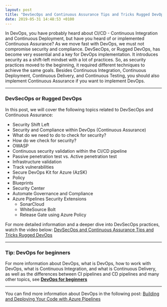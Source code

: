 ```yaml
---
layout: post
title: "DevSecOps and Continuous Assurance Tips and Tricks Rugged DevOps"
date: 2019-05-31 14:48:53 +0100
---
```


In DevOps, you have probably heard about CI/CD - Continuous Integration and Continuous Deployment, but have you heard of or implemented Continuous Assurance? As we move fast with DevOps, we must not compromise security and compliance. DevSecOps, or Rugged DevOps, has become very essential and a key for DevOps implementation. It introduces security as a shift-left mindset with a lot of practices. So, as security practices moved to the beginning, it required different techniques to achieve the same goals. Besides Continuous Integration, Continuous Deployment, Continuous Delivery, and Continuous Testing, you should also implement Continuous Assurance if you want to implement DevOps.

---

### DevSecOps or Rugged DevOps

In this post, we will cover the following topics related to DevSecOps and Continuous Assurance:

- Security Shift Left
- Security and Compliance within DevOps (Continuous Assurance)
- What do we need to do to check for security?
- How do we check for security?
- OWASP
- Continuous security validation within the CI/CD pipeline
- Passive penetration test vs. Active penetration test
- Infrastructure validation
- Track vulnerabilities
- Secure DevOps Kit for Azure (AzSK)
- Policy
- Blueprints
- Security Center
- Automate Governance and Compliance
- Azure Pipelines Security Extensions
  - SonarCloud
  - WhiteSource Bolt
  - Release Gate using Azure Policy

For more detailed information and a deeper dive into DevSecOps practices, watch the video below:
[DevSecOps and Continuous Assurance Tips and Tricks Rugged DevOps](https://www.youtube.com/watch?v=3R_r2wt95mU)

---

### Tip: DevOps for beginners

For more information about DevOps, what is DevOps, how to work with DevOps, what is Continuous Integration, and what is Continuous Delivery, as well as the differences between CI pipelines and CD pipelines and many other topics, see **[DevOps for beginners](https://mohamedradwan-devops.github.io/posts/devops-tutorial-for-beginners-developing-ci-cd-pipelines-continuous-integration-and-deployment/)**

---

You can find more information about DevOps in the following post: [Building and Deploying Your Code with Azure Pipelines](https://mohamedradwan-devops.github.io/posts/building-and-deploying-your-code-with-azure-pipelines/)
